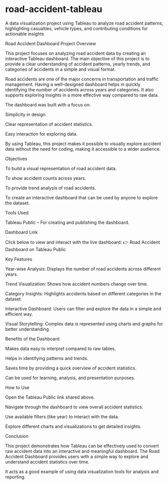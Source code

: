 # road-accident-tableau
A data visualization project using Tableau to analyze road accident patterns, highlighting casualties, vehicle types, and contributing conditions for actionable insights

Road Accident Dashboard
Project Overview

This project focuses on analyzing road accident data by creating an interactive Tableau dashboard. The main objective of this project is to provide a clear understanding of accident patterns, yearly trends, and categories of accidents in a simple and visual format.

Road accidents are one of the major concerns in transportation and traffic management. Having a well-designed dashboard helps in quickly identifying the number of accidents across years and categories. It also supports exploring insights in a more effective way compared to raw data.

The dashboard was built with a focus on:

Simplicity in design.

Clear representation of accident statistics.

Easy interaction for exploring data.

By using Tableau, this project makes it possible to visually explore accident data without the need for coding, making it accessible to a wider audience.

Objectives

To build a visual representation of road accident data.

To show accident counts across years.

To provide trend analysis of road accidents.

To create an interactive dashboard that can be used by anyone to explore the dataset.

Tools Used

Tableau Public – For creating and publishing the dashboard.

Dashboard Link

Click below to view and interact with the live dashboard:
👉 Road Accident Dashboard on Tableau Public

Key Features

Year-wise Analysis: Displays the number of road accidents across different years.

Trend Visualization: Shows how accident numbers change over time.

Category Insights: Highlights accidents based on different categories in the dataset.

Interactive Dashboard: Users can filter and explore the data in a simple and efficient way.

Visual Storytelling: Complex data is represented using charts and graphs for better understanding.

Benefits of the Dashboard

Makes data easy to interpret compared to raw tables.

Helps in identifying patterns and trends.

Saves time by providing a quick overview of accident statistics.

Can be used for learning, analysis, and presentation purposes.

How to Use

Open the Tableau Public link shared above.

Navigate through the dashboard to view overall accident statistics.

Use available filters (like year) to interact with the data.

Explore different charts and visualizations to get detailed insights.

Conclusion

This project demonstrates how Tableau can be effectively used to convert raw accident data into an interactive and meaningful dashboard. The Road Accident Dashboard provides users with a simple way to explore and understand accident statistics over time.

It acts as a good example of using data visualization tools for analysis and reporting.
